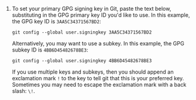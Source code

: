 1. To set your primary GPG signing key in Git, paste the text below, substituting in the GPG primary key ID you'd like to use. In this example, the GPG key ID is `3AA5C34371567BD2`:

   ```shell
   git config --global user.signingkey 3AA5C34371567BD2
   ```

   Alternatively, you may want to use a subkey. In this example, the GPG subkey ID is `4BB6D45482678BE3`:

   ```shell
   git config --global user.signingkey 4BB6D45482678BE3
   ```

   If you use multiple keys and subkeys, then you should append an exclamation mark `!` to the key to tell git that this is your preferred key. Sometimes you may need to escape the exclamation mark with a back slash: `\!`.

